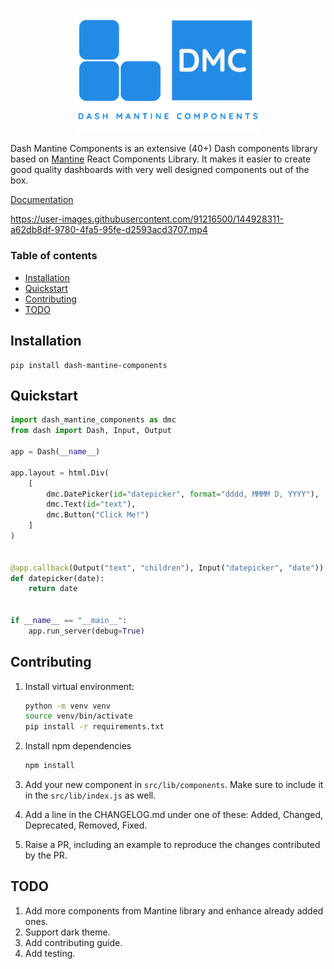 <p align="center">
    <img src="logo.png" alt="logo" width=300 >
</p>

Dash Mantine Components is an extensive (40+) Dash components library based on [Mantine](https://mantine.dev/) React Components Library. It makes it easier to create good quality dashboards with very well designed components out of the box.

[Documentation](https://dash-mantine-components.herokuapp.com)

https://user-images.githubusercontent.com/91216500/144928311-a62db8df-9780-4fa5-95fe-d2593acd3707.mp4

### Table of contents
- [Installation](#installation)
- [Quickstart](#quickstart)
- [Contributing](#contributing)
- [TODO](#todo)

## Installation

```
pip install dash-mantine-components
```

## Quickstart

```python
import dash_mantine_components as dmc
from dash import Dash, Input, Output

app = Dash(__name__)

app.layout = html.Div(
    [
        dmc.DatePicker(id="datepicker", format="dddd, MMMM D, YYYY"),
        dmc.Text(id="text"),
        dmc.Button("Click Me!")
    ]
)


@app.callback(Output("text", "children"), Input("datepicker", "date"))
def datepicker(date):
    return date


if __name__ == "__main__":
    app.run_server(debug=True)
```

## Contributing
1. Install virtual environment:
    ```bash
    python -m venv venv
    source venv/bin/activate
    pip install -r requirements.txt
    ```

2. Install npm dependencies
    ```bash
    npm install
    ```

3. Add your new component in `src/lib/components`. Make sure to include it in the `src/lib/index.js` as well.
   
4. Add a line in the CHANGELOG.md under one of these: Added, Changed, Deprecated, Removed, Fixed.

5. Raise a PR, including an example to reproduce the changes contributed by the PR.


## TODO

1. Add more components from Mantine library and enhance already added ones.
2. Support dark theme.
3. Add contributing guide.
4. Add testing.
